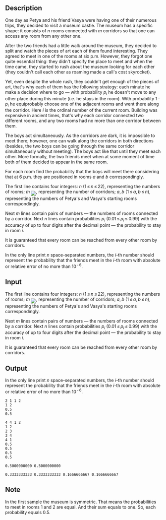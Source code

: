 ## Description

<div><p>One day as Petya and his friend Vasya were having one of their numerous trips, they decided to visit a museum castle. The museum has a specific shape: it consists of <span class="tex-span"><i>n</i></span> rooms connected with <span class="tex-span"><i>m</i></span> corridors so that one can access any room from any other one.</p><p>After the two friends had a little walk around the museum, they decided to split and watch the pieces of art each of them found interesting. They agreed to meet in one of the rooms at six p.m. However, they forgot one quite essential thing: they didn't specify the place to meet and when the time came, they started to rush about the museum looking for each other (they couldn't call each other as roaming made a call's cost skyrocket).</p><p>Yet, even despite the whole rush, they couldn't get enough of the pieces of art, that's why each of them has the following strategy: each minute he make a decision where to go — with probability <span class="tex-span"><i>p</i><sub class="lower-index"><i>i</i></sub></span> he doesn't move to any other place during this minute (i.e. he stays in the room). With probability <span class="tex-span">1 - <i>p</i><sub class="lower-index"><i>i</i></sub></span> he equiprobably choose one of the adjacent rooms and went there along the corridor. Here <span class="tex-span"><i>i</i></span> is the ordinal number of the current room. Building was expensive in ancient times, that's why each corridor connected two different rooms, and any two rooms had no more than one corridor between them. </p><p>The boys act simultaneously. As the corridors are dark, it is impossible to meet there; however, one can walk along the corridors in both directions (besides, the two boys can be going through the same corridor simultaneously without meeting). The boys act like that until they meet each other. More formally, the two friends meet when at some moment of time both of them decided to appear in the same room.</p><p>For each room find the probability that the boys will meet there considering that at 6 p.m. they are positioned in rooms <span class="tex-span"><i>a</i></span> and <span class="tex-span"><i>b</i></span> correspondingly.</p></div><div class="input-specification"><p>The first line contains four integers: <span class="tex-span"><i>n</i></span> <span class="tex-span">(1 ≤ <i>n</i> ≤ 22)</span>, representing the numbers of rooms; <span class="tex-span"><i>m</i></span> <img align="middle" class="tex-formula" src="file://7RQfUqjf.png" style="max-width: 100.0%;max-height: 100.0%;">, representing the number of corridors; <span class="tex-span"><i>a</i>, <i>b</i></span> <span class="tex-span">(1 ≤ <i>a</i>, <i>b</i> ≤ <i>n</i>)</span>, representing the numbers of Petya's and Vasya's starting rooms correspondingly.</p><p>Next <span class="tex-span"><i>m</i></span> lines contain pairs of numbers — the numbers of rooms connected by a corridor. Next <span class="tex-span"><i>n</i></span> lines contain probabilities <span class="tex-span"><i>p</i><sub class="lower-index"><i>i</i></sub></span> <span class="tex-span">(0.01 ≤ <i>p</i><sub class="lower-index"><i>i</i></sub> ≤ 0.99)</span> with the accuracy of up to four digits after the decimal point — the probability to stay in room <span class="tex-span"><i>i</i></span>.</p><p>It is guaranteed that every room can be reached from every other room by corridors.</p></div><div class="output-specification"><p>In the only line print <span class="tex-span"><i>n</i></span> space-separated numbers, the <span class="tex-span"><i>i</i></span>-th number should represent the probability that the friends meet in the <span class="tex-span"><i>i</i></span>-th room with absolute or relative error of no more than <span class="tex-span">10<sup class="upper-index"> - 6</sup></span>.</p></div>

## Input

<p>The first line contains four integers: <span class="tex-span"><i>n</i></span> <span class="tex-span">(1 ≤ <i>n</i> ≤ 22)</span>, representing the numbers of rooms; <span class="tex-span"><i>m</i></span> <img align="middle" class="tex-formula" src="file://7RQfUqjf.png" style="max-width: 100.0%;max-height: 100.0%;">, representing the number of corridors; <span class="tex-span"><i>a</i>, <i>b</i></span> <span class="tex-span">(1 ≤ <i>a</i>, <i>b</i> ≤ <i>n</i>)</span>, representing the numbers of Petya's and Vasya's starting rooms correspondingly.</p><p>Next <span class="tex-span"><i>m</i></span> lines contain pairs of numbers — the numbers of rooms connected by a corridor. Next <span class="tex-span"><i>n</i></span> lines contain probabilities <span class="tex-span"><i>p</i><sub class="lower-index"><i>i</i></sub></span> <span class="tex-span">(0.01 ≤ <i>p</i><sub class="lower-index"><i>i</i></sub> ≤ 0.99)</span> with the accuracy of up to four digits after the decimal point — the probability to stay in room <span class="tex-span"><i>i</i></span>.</p><p>It is guaranteed that every room can be reached from every other room by corridors.</p>

## Output

<p>In the only line print <span class="tex-span"><i>n</i></span> space-separated numbers, the <span class="tex-span"><i>i</i></span>-th number should represent the probability that the friends meet in the <span class="tex-span"><i>i</i></span>-th room with absolute or relative error of no more than <span class="tex-span">10<sup class="upper-index"> - 6</sup></span>.</p>





```input1
2 1 1 2
1 2
0.5
0.5

```




```input2
4 4 1 2
1 2
2 3
3 4
4 1
0.5
0.5
0.5
0.5

```




```output1
0.5000000000 0.5000000000
```




```output2
0.3333333333 0.3333333333 0.1666666667 0.1666666667
```



## Note

<p>In the first sample the museum is symmetric. That means the probabilities to meet in rooms 1 and 2 are equal. And their sum equals to one. So, each probability equals <span class="tex-span">0.5</span>.</p>
